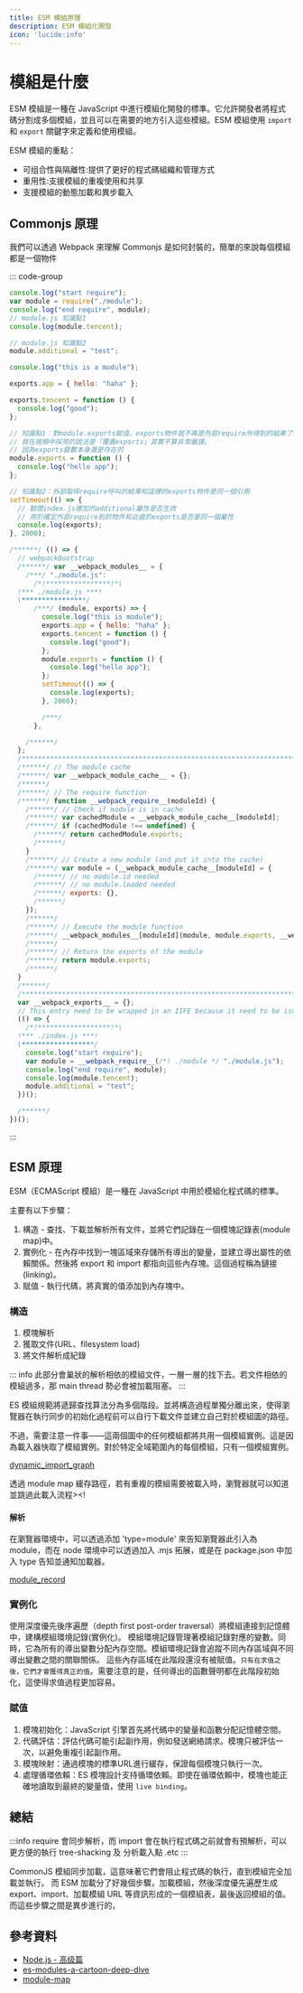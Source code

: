 ```yaml
---
title: ESM 模組原理
description: ESM 模組化開發
icon: 'lucide:info'
---
```



# 模組是什麼

ESM 模組是一種在 JavaScript 中進行模組化開發的標準。它允許開發者將程式碼分割成多個模組，並且可以在需要的地方引入這些模組。ESM 模組使用 `import` 和 `export` 關鍵字來定義和使用模組。

ESM 模組的重點：

- 可组合性與隔離性:提供了更好的程式碼組織和管理方式
- 重用性:支援模組的重複使用和共享
- 支援模組的動態加載和異步載入

## Commonjs 原理

我們可以透過 Webpack 來理解 Commonjs 是如何封裝的，簡單的來說每個模組都是一個物件

::: code-group

```js [index.js]
console.log("start require");
var module = require("./module");
console.log("end require", module);
// module.js 知識點1
console.log(module.tencent);

// module.js 知識點2
module.additional = "test";
```

```js [module.js]
console.log("this is a module");

exports.app = { hello: "haha" };

exports.tencent = function () {
  console.log("good");
};

// 知識點1：對module.exports賦值，exports物件就不再是外部require所得到的結果了。
// 我在視頻中採用的說法是「覆蓋exports」其實不算非常嚴謹。
// 因為exports變數本身還是存在的
module.exports = function () {
  console.log("hello app");
};

// 知識點2：外部取得require呼叫的結果和這裡的exports物件是同一個引用
setTimeout(() => {
  // 驗證index.js裡加的additional屬性是否生效
  // 用於確定外部require到的物件和此處的exports是否是同一個屬性
  console.log(exports);
}, 2000);
```

```js [webpack.js]
/******/ (() => {
  // webpackBootstrap
  /******/ var __webpack_modules__ = {
    /***/ "./module.js":
      /*!****************!*\
  !*** ./module.js ***!
  \****************/
      /***/ (module, exports) => {
        console.log("this is module");
        exports.app = { hello: "haha" };
        exports.tencent = function () {
          console.log("good");
        };
        module.exports = function () {
          console.log("hello app");
        };
        setTimeout(() => {
          console.log(exports);
        }, 2000);

        /***/
      },

    /******/
  };
  /************************************************************************/
  /******/ // The module cache
  /******/ var __webpack_module_cache__ = {};
  /******/
  /******/ // The require function
  /******/ function __webpack_require__(moduleId) {
    /******/ // Check if module is in cache
    /******/ var cachedModule = __webpack_module_cache__[moduleId];
    /******/ if (cachedModule !== undefined) {
      /******/ return cachedModule.exports;
      /******/
    }
    /******/ // Create a new module (and put it into the cache)
    /******/ var module = (__webpack_module_cache__[moduleId] = {
      /******/ // no module.id needed
      /******/ // no module.loaded needed
      /******/ exports: {},
      /******/
    });
    /******/
    /******/ // Execute the module function
    /******/ __webpack_modules__[moduleId](module, module.exports, __webpack_require__);
    /******/
    /******/ // Return the exports of the module
    /******/ return module.exports;
    /******/
  }
  /******/
  /************************************************************************/
  var __webpack_exports__ = {};
  // This entry need to be wrapped in an IIFE because it need to be isolated against other modules in the chunk.
  (() => {
    /*!******************!*\
  !*** ./index.js ***!
  \******************/
    console.log("start require");
    var module = __webpack_require__(/*! ./module */ "./module.js");
    console.log("end require", module);
    console.log(module.tencent);
    module.additional = "test";
  })();

  /******/
})();
```

:::

## ESM 原理

ESM（ECMAScript 模組）是一種在 JavaScript 中用於模組化程式碼的標準。

主要有以下步驟：

1. 構造 - 查找、下載並解析所有文件，並將它們記錄在一個模塊記錄表(module map)中。
2. 實例化 - 在內存中找到一塊區域來存儲所有導出的變量，並建立導出屬性的依賴關係。然後將 export 和 import 都指向這些內存塊。這個過程稱為鏈接(linking)。
3. 賦值 - 執行代碼，將真實的值添加到內存塊中。

### 構造

1. 模塊解析
2. 獲取文件(URL、filesystem load)
3. 將文件解析成紀錄

::: info
此部分會巢狀的解析相依的模組文件，一層一層的找下去。若文件相依的模組過多，那 main thread 勢必會被加載阻塞。
:::

ES 模組規範將遞歸查找算法分為多個階段。並將構造過程單獨分離出來，使得瀏覽器在執行同步的初始化過程前可以自行下載文件並建立自己對於模組圖的路徑。

不過，需要注意一件事——這兩個圖中的任何模組都將共用一個模組實例。這是因為載入器快取了模組實例。對於特定全域範圍內的每個模組，只有一個模組實例。

[dynamic_import_graph](https://hacks.mozilla.org/files/2018/03/14dynamic_import_graph.png)

透過 module map 緩存路徑，若有重複的模組需要被載入時，瀏覽器就可以知道並跳過此載入流程><!

#### 解析

在瀏覽器環境中，可以透過添加 'type=module' 來告知瀏覽器此引入為 module，而在 node 環境中可以透過加入 .mjs 拓展，或是在 package.json 中加入 type 告知並通知加載器。

[module_record](https://hacks.mozilla.org/files/2018/03/05_module_record.png)

### 實例化

使用深度優先後序遍歷（depth first post-order traversal）將模組連接到記憶體中，建構模組環境記錄(實例化)。
模組環境記錄管理著模組記錄對應的變數。同時，它為所有的導出變數分配內存空間。模組環境記錄會追蹤不同內存區域與不同導出變數之間的關聯關係。
這些內存區域在此階段還沒有被賦值。`只有在求值之後，它們才會獲得真正的值`。需要注意的是，任何導出的函數聲明都在此階段初始化，這使得求值過程更加容易。

### 賦值

1. 模塊初始化：JavaScript 引擎首先將代碼中的變量和函數分配記憶體空間。
2. 代碼評估：評估代碼可能引起副作用，例如發送網絡請求。模塊只被評估一次，以避免重複引起副作用。
3. 模塊映射：通過模塊的標準URL進行緩存，保證每個模塊只執行一次。
4. 處理循環依賴：ES 模塊設計支持循環依賴。即使在循環依賴中，模塊也能正確地讀取到最終的變量值，使用 `live binding`。

## 總結

:::info
require 會同步解析，而 import 會在執行程式碼之前就會有預解析，可以更方便的執行 tree-shacking 及 分析載入點 .etc
:::

CommonJS 模組同步加載，這意味著它們會阻止程式碼的執行，直到模組完全加載並執行。
而 ESM 加載分了好幾個步驟，加載模組，然後深度優先遍歷生成 export、import、加載模組 URL 等資訊形成的一個模組表，最後返回模組的值。而這些步驟之間是異步進行的，

<!-- <GitTalk/> -->

## 參考資料

- [Node.js - 高级篇](https://www.yuque.com/haixueyewupingtaibuqianduanchengchangjihua/tk9sk4/myx1nzzfwhd8nb6w#wuSdV)
- [es-modules-a-cartoon-deep-dive](https://hacks.mozilla.org/2018/03/es-modules-a-cartoon-deep-dive/)
- [module-map](https://html.spec.whatwg.org/multipage/webappapis.html#module-map)
